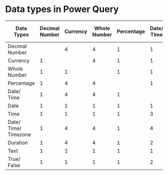 # Data types in Power Query

| Data<br/>Types         | Decimal<br/>Number | Currency | Whole<br/>Number | Percentage | Date/<br/>Time | Date | Time | Date/<br/>Time/<br/>Timezone | Duration | Text | True/<br/>False |
|--------------------|----------------|----------|--------------|------------|-----------|------|------|--------------------|----------|------|------------|
| Decimal<br/>Number     |                | 4        | 4            | 1          | 1         | 4    | 2    | 3                  | 1        | 1    | 1          |
| Currency           | 1              |          | 4            | 1          | 1         | 4    | 2    | 3                  | 1        | 1    | 1          |
| Whole<br/>Number       | 1              | 1        |              | 1          | 1         | 11   | 2    | 3                  | 1        | 1    | 1          |
| Percentage         | 1              | 4        | 4            |            | 1         | 1    | 2    | 3                  | 1        | 1    | 1          |
| Date/<br/>Time          | 1              | 4        | 4            | 1          |           | 4    | 4    | 3                  | 2        | 1    | 2          |
| Date               | 1              | 1        | 1            | 1          | 1         |      | 2    | 3                  | 2        | 1    | 2          |
| Time               | 1              | 1        | 1            | 1          | 3         | 2    |      | 3                  | 2        | 1    | 2          |
| Date/<br/>Time/<br/>Timezone | 1              | 4        | 4            | 1          | 4         | 4    | 4    |                    | 2        | 1    | 2          |
| Duration           | 1              | 4        | 4            | 1          | 2         | 2    | 2    | 2                  |          | 1    | 2          |
| Text               | 1              | 1        | 1            | 1          | 1         | 1    | 1    | 1                  | 1        |      | 1          |
| True/<br/>False         | 1              | 1        | 1            | 1          | 2         | 2    | 2    | 2                  | 2        | 1    |            |